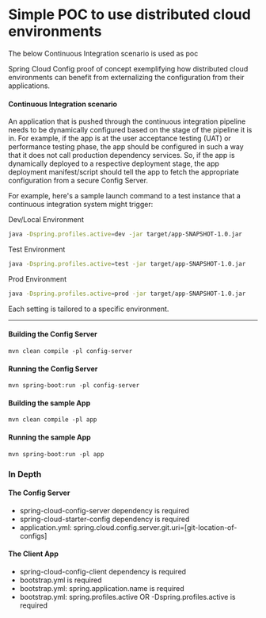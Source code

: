 # Simple POC to use distributed cloud environments 
The below Continuous Integration scenario is used as poc

Spring Cloud Config proof of concept exemplifying how distributed cloud environments 
can benefit from externalizing the configuration from their applications.

#### Continuous Integration scenario
An application that is pushed through the continuous integration pipeline needs to be dynamically
configured based on the stage of the pipeline it is in. For example, if the app is at the
user acceptance testing (UAT) or performance testing phase, the app should be configured
in such a way that it does not call production dependency services. So, if the app
is dynamically deployed to a respective deployment stage, the app deployment manifest/script should
tell the app to fetch the appropriate configuration from a secure Config Server.

For example, here's a
sample launch command to a test instance that a continuous integration system might trigger:

Dev/Local Environment
```bash
java -Dspring.profiles.active=dev -jar target/app-SNAPSHOT-1.0.jar
```

Test Environment
```bash
java -Dspring.profiles.active=test -jar target/app-SNAPSHOT-1.0.jar
```

Prod Environment
```bash
java -Dspring.profiles.active=prod -jar target/app-SNAPSHOT-1.0.jar
```

Each setting is tailored to a specific environment.

---
#### Building the Config Server

`mvn clean compile -pl config-server`

#### Running the Config Server

`mvn spring-boot:run -pl config-server`

#### Building the sample App

`mvn clean compile -pl app`

#### Running the sample App

`mvn spring-boot:run -pl app`

### In Depth

#### The Config Server
- spring-cloud-config-server dependency is required
- spring-cloud-starter-config dependency is required
- application.yml: spring.cloud.config.server.git.uri=[git-location-of-configs]

#### The Client App
- spring-cloud-config-client dependency is required
- bootstrap.yml is required
- bootstrap.yml: spring.application.name is required
- bootstrap.yml: spring.profiles.active OR -Dspring.profiles.active is required
